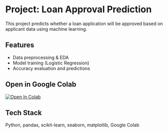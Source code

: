 
# Project: Loan Approval Prediction

This project predicts whether a loan application will be approved based on applicant data using machine learning.

##  Features
- Data preprocessing & EDA
- Model training (Logistic Regression)
- Accuracy evaluation and predictions

##  Open in Google Colab
[![Open In Colab](https://colab.research.google.com/assets/colab-badge.svg)](https://colab.research.google.com/github/mayur3332/Projects/blob/main/Loan_Approval_Prediction.ipynb)

##  Tech Stack
Python, pandas, scikit-learn, seaborn, matplotlib, Google Colab
